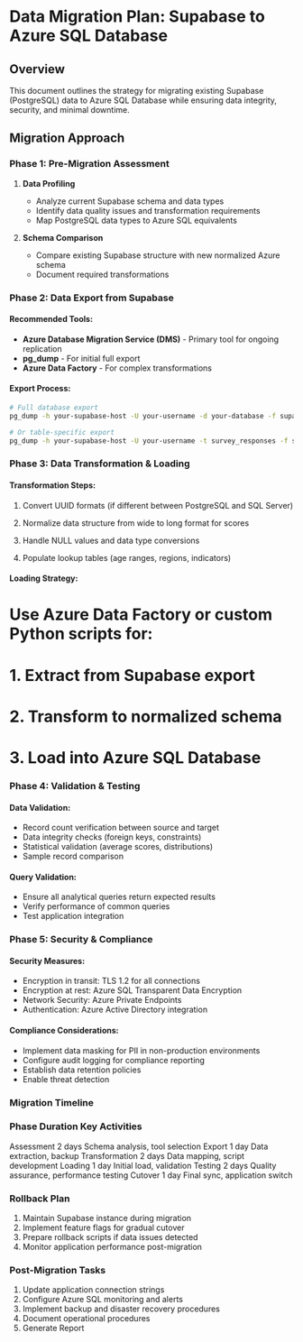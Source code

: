 # Data Migration Plan: Supabase to Azure SQL Database

## Overview
This document outlines the strategy for migrating existing Supabase (PostgreSQL) data to Azure SQL Database while ensuring data integrity, security, and minimal downtime.

## Migration Approach

### Phase 1: Pre-Migration Assessment
1. **Data Profiling**
   - Analyze current Supabase schema and data types
   - Identify data quality issues and transformation requirements
   - Map PostgreSQL data types to Azure SQL equivalents

2. **Schema Comparison**
   - Compare existing Supabase structure with new normalized Azure schema
   - Document required transformations

### Phase 2: Data Export from Supabase

#### Recommended Tools:
- **Azure Database Migration Service (DMS)** - Primary tool for ongoing replication
- **pg_dump** - For initial full export
- **Azure Data Factory** - For complex transformations

#### Export Process:
```bash
# Full database export
pg_dump -h your-supabase-host -U your-username -d your-database -f supabase_export.sql

# Or table-specific export
pg_dump -h your-supabase-host -U your-username -t survey_responses -f survey_data.sql

```

### Phase 3: Data Transformation & Loading

#### Transformation Steps:
1. Convert UUID formats (if different between PostgreSQL and SQL Server)

2. Normalize data structure from wide to long format for scores

3. Handle NULL values and data type conversions

4. Populate lookup tables (age ranges, regions, indicators)

#### Loading Strategy:

# Use Azure Data Factory or custom Python scripts for:
# 1. Extract from Supabase export
# 2. Transform to normalized schema
# 3. Load into Azure SQL Database

### Phase 4: Validation & Testing

#### Data Validation:

* Record count verification between source and target
* Data integrity checks (foreign keys, constraints)
* Statistical validation (average scores, distributions)
* Sample record comparison

#### Query Validation:

* Ensure all analytical queries return expected results
* Verify performance of common queries
* Test application integration

### Phase 5: Security & Compliance

#### Security Measures:
* Encryption in transit: TLS 1.2 for all connections
* Encryption at rest: Azure SQL Transparent Data Encryption
* Network Security: Azure Private Endpoints
* Authentication: Azure Active Directory integration

#### Compliance Considerations:
* Implement data masking for PII in non-production environments
* Configure audit logging for compliance reporting
* Establish data retention policies
* Enable threat detection

### Migration Timeline


### Phase	                      Duration	                                Key Activities
Assessment	                      2 days	                       Schema analysis, tool selection
Export	                          1 day	                                 Data extraction, backup
Transformation	                  2 days	                         Data mapping, script development
Loading	                          1 day	                                  Initial load, validation
Testing	                          2 days	                        Quality assurance, performance testing
Cutover	                          1 day	                                Final sync, application switch

### Rollback Plan
1. Maintain Supabase instance during migration
2. Implement feature flags for gradual cutover
3. Prepare rollback scripts if data issues detected
4. Monitor application performance post-migration

### Post-Migration Tasks
1. Update application connection strings
2. Configure Azure SQL monitoring and alerts
3. Implement backup and disaster recovery procedures
4. Document operational procedures
5. Generate Report
